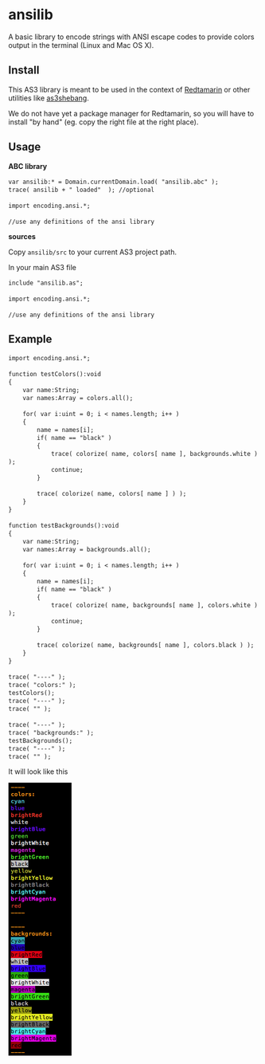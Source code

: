 ansilib
=======

A basic library to encode strings with ANSI escape codes
to provide colors output in the terminal (Linux and Mac OS X).

Install
-------

This AS3 library is meant to be used in the context of [Redtamarin](https://github.com/Corsaair/redtamarin)
or other utilities like [as3shebang](https://github.com/Corsaair/as3shebang).

We do not have yet a package manager for Redtamarin, so you will have
to install "by hand" (eg. copy the right file at the right place).


Usage
-----

**ABC library**

```as3
var ansilib:* = Domain.currentDomain.load( "ansilib.abc" );
trace( ansilib + " loaded"  ); //optional

import encoding.ansi.*;

//use any definitions of the ansi library
```

**sources**

Copy `ansilib/src` to your current AS3 project path.

In your main AS3 file
```as3
include "ansilib.as";

import encoding.ansi.*;

//use any definitions of the ansi library
```

Example
-------

```as3
import encoding.ansi.*;

function testColors():void
{ 
	var name:String;
	var names:Array = colors.all();

	for( var i:uint = 0; i < names.length; i++ )
	{
		name = names[i];
		if( name == "black" )
		{
			trace( colorize( name, colors[ name ], backgrounds.white ) );
			continue;
		}

		trace( colorize( name, colors[ name ] ) );
	}
}

function testBackgrounds():void
{
	var name:String;
	var names:Array = backgrounds.all();

	for( var i:uint = 0; i < names.length; i++ )
	{
		name = names[i];
		if( name == "black" )
		{
			trace( colorize( name, backgrounds[ name ], colors.white ) );
			continue;
		}

		trace( colorize( name, backgrounds[ name ], colors.black ) );
	}
}

trace( "----" );
trace( "colors:" );
testColors();
trace( "----" );
trace( "" );

trace( "----" );
trace( "backgrounds:" );
testBackgrounds();
trace( "----" );
trace( "" );

```

It will look like this

![screenshot](img/screenshot.png)
